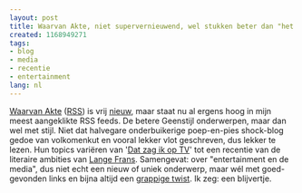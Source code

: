 ```yaml
---
layout: post
title: Waarvan Akte, niet supervernieuwend, wel stukken beter dan "het andere".
created: 1168949271
tags:
- blog
- media
- recentie
- entertainment
lang: nl
---
```

[Waarvan Akte](http://waarvanakte.eu/wordpress/) ([RSS](http://waarvanakte.eu/wordpress/?feed=rss2)) is vrij [nieuw](http://waarvanakte.eu/wordpress/?page_id=2), maar staat nu al ergens hoog in mijn meest aangeklikte RSS feeds. De betere Geenstijl onderwerpen, maar dan wel met stijl. Niet dat halvegare onderbuikerige poep-en-pies shock-blog gedoe van volkomenkut en vooral lekker vlot geschreven, dus lekker te lezen. Hun topics variëren van '[Dat zag ik op TV](http://waarvanakte.eu/wordpress/?p=194)' tot een recentie van de literaire ambities van [Lange Frans](http://waarvanakte.eu/wordpress/?p=216). Samengevat: over "entertainment en de media", dus niet echt een nieuw of uniek onderwerp, maar wél met goed-gevonden links en bijna altijd een [grappige twist](http://waarvanakte.eu/wordpress/?p=102). Ik zeg: een blijvertje. 
